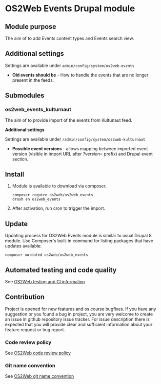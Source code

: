# OS2Web Events Drupal module

## Module purpose

The aim of to add Events content types and Events search view.

## Additional settings
Settings are available under `admin/config/system/os2web-events`
* **Old events should be** - How to handle the events that are no longer present in the feeds.

## Submodules
### os2web_events_kulturnaut
The aim of to provide import of the events from Kultunaut feed.

**Additional settings**

Settings are available under `/admin/config/system/os2web-kulturnaut`
* **Possible event versions** - allows mapping between imported event version (visible in import URL after _?version=_ prefix) and Drupal event section.

## Install

1. Module is available to download via composer.
    ```
    composer require os2web/os2web_events
    drush en os2web_events
    ```

1. After activation, run cron to trigger the import.

## Update
Updating process for OS2Web Events module is similar to usual Drupal 8 module.
Use Composer's built-in command for listing packages that have updates available:

```
composer outdated os2web/os2web_events
```

## Automated testing and code quality
See [OS2Web testing and CI information](https://github.com/OS2Web/docs#testing-and-ci)

## Contribution

Project is opened for new features and os course bugfixes.
If you have any suggestion or you found a bug in project, you are very welcome
to create an issue in github repository issue tracker.
For issue description there is expected that you will provide clear and
sufficient information about your feature request or bug report.

### Code review policy
See [OS2Web code review policy](https://github.com/OS2Web/docs#code-review)

### Git name convention
See [OS2Web git name convention](https://github.com/OS2Web/docs#git-guideline)
